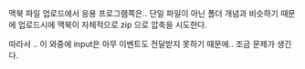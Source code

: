 맥북 파일 업로드에서 응용 프로그램쪽은.. 단일 파일이 아닌 폴더 개념과 비슷하기 때문에 업로드시에 맥북이 자체적으로 zip 으로 압축을 시도한다.

따라서 .. 이 와중에 input은 아무 이벤트도 전달받지 못하기 때문에.. 조금 문제가 생긴다.
